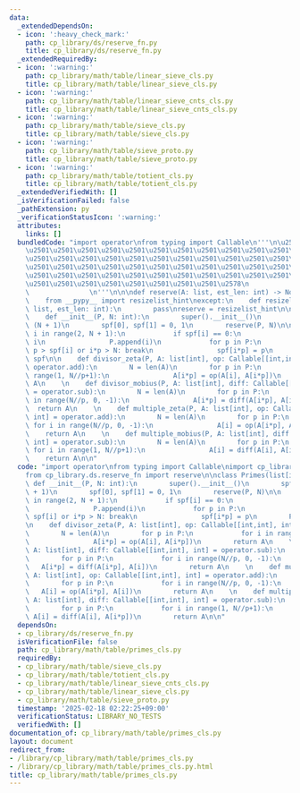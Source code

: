 ```yaml
---
data:
  _extendedDependsOn:
  - icon: ':heavy_check_mark:'
    path: cp_library/ds/reserve_fn.py
    title: cp_library/ds/reserve_fn.py
  _extendedRequiredBy:
  - icon: ':warning:'
    path: cp_library/math/table/linear_sieve_cls.py
    title: cp_library/math/table/linear_sieve_cls.py
  - icon: ':warning:'
    path: cp_library/math/table/linear_sieve_cnts_cls.py
    title: cp_library/math/table/linear_sieve_cnts_cls.py
  - icon: ':warning:'
    path: cp_library/math/table/sieve_cls.py
    title: cp_library/math/table/sieve_cls.py
  - icon: ':warning:'
    path: cp_library/math/table/sieve_proto.py
    title: cp_library/math/table/sieve_proto.py
  - icon: ':warning:'
    path: cp_library/math/table/totient_cls.py
    title: cp_library/math/table/totient_cls.py
  _extendedVerifiedWith: []
  _isVerificationFailed: false
  _pathExtension: py
  _verificationStatusIcon: ':warning:'
  attributes:
    links: []
  bundledCode: "import operator\nfrom typing import Callable\n'''\n\u257A\u2501\u2501\
    \u2501\u2501\u2501\u2501\u2501\u2501\u2501\u2501\u2501\u2501\u2501\u2501\u2501\
    \u2501\u2501\u2501\u2501\u2501\u2501\u2501\u2501\u2501\u2501\u2501\u2501\u2501\
    \u2501\u2501\u2501\u2501\u2501\u2501\u2501\u2501\u2501\u2501\u2501\u2501\u2501\
    \u2501\u2501\u2501\u2501\u2501\u2501\u2501\u2501\u2501\u2501\u2501\u2501\u2501\
    \u2501\u2501\u2501\u2501\u2501\u2501\u2501\u2501\u2578\n             https://kobejean.github.io/cp-library\
    \               \n'''\n\n\ndef reserve(A: list, est_len: int) -> None: ...\ntry:\n\
    \    from __pypy__ import resizelist_hint\nexcept:\n    def resizelist_hint(A:\
    \ list, est_len: int):\n        pass\nreserve = resizelist_hint\n\nclass Primes(list[int]):\n\
    \    def __init__(P, N: int):\n        super().__init__()\n        spf = [0] *\
    \ (N + 1)\n        spf[0], spf[1] = 0, 1\n        reserve(P, N)\n\n        for\
    \ i in range(2, N + 1):\n            if spf[i] == 0:\n                spf[i] =\
    \ i\n                P.append(i)\n            for p in P:\n                if\
    \ p > spf[i] or i*p > N: break\n                spf[i*p] = p\n        P.spf =\
    \ spf\n\n    def divisor_zeta(P, A: list[int], op: Callable[[int,int], int] =\
    \ operator.add):\n        N = len(A)\n        for p in P:\n            for i in\
    \ range(1, N//p+1):\n                A[i*p] = op(A[i], A[i*p])\n        return\
    \ A\n    \n    def divisor_mobius(P, A: list[int], diff: Callable[[int,int], int]\
    \ = operator.sub):\n        N = len(A)\n        for p in P:\n            for i\
    \ in range(N//p, 0, -1):\n                A[i*p] = diff(A[i*p], A[i])\n      \
    \  return A\n    \n    def multiple_zeta(P, A: list[int], op: Callable[[int,int],\
    \ int] = operator.add):\n        N = len(A)\n        for p in P:\n           \
    \ for i in range(N//p, 0, -1):\n                A[i] = op(A[i*p], A[i])\n    \
    \    return A\n    \n    def multiple_mobius(P, A: list[int], diff: Callable[[int,int],\
    \ int] = operator.sub):\n        N = len(A)\n        for p in P:\n           \
    \ for i in range(1, N//p+1):\n                A[i] = diff(A[i], A[i*p])\n    \
    \    return A\n\n"
  code: "import operator\nfrom typing import Callable\nimport cp_library.math.table.__header__\n\
    from cp_library.ds.reserve_fn import reserve\n\nclass Primes(list[int]):\n   \
    \ def __init__(P, N: int):\n        super().__init__()\n        spf = [0] * (N\
    \ + 1)\n        spf[0], spf[1] = 0, 1\n        reserve(P, N)\n\n        for i\
    \ in range(2, N + 1):\n            if spf[i] == 0:\n                spf[i] = i\n\
    \                P.append(i)\n            for p in P:\n                if p >\
    \ spf[i] or i*p > N: break\n                spf[i*p] = p\n        P.spf = spf\n\
    \n    def divisor_zeta(P, A: list[int], op: Callable[[int,int], int] = operator.add):\n\
    \        N = len(A)\n        for p in P:\n            for i in range(1, N//p+1):\n\
    \                A[i*p] = op(A[i], A[i*p])\n        return A\n    \n    def divisor_mobius(P,\
    \ A: list[int], diff: Callable[[int,int], int] = operator.sub):\n        N = len(A)\n\
    \        for p in P:\n            for i in range(N//p, 0, -1):\n             \
    \   A[i*p] = diff(A[i*p], A[i])\n        return A\n    \n    def multiple_zeta(P,\
    \ A: list[int], op: Callable[[int,int], int] = operator.add):\n        N = len(A)\n\
    \        for p in P:\n            for i in range(N//p, 0, -1):\n             \
    \   A[i] = op(A[i*p], A[i])\n        return A\n    \n    def multiple_mobius(P,\
    \ A: list[int], diff: Callable[[int,int], int] = operator.sub):\n        N = len(A)\n\
    \        for p in P:\n            for i in range(1, N//p+1):\n               \
    \ A[i] = diff(A[i], A[i*p])\n        return A\n\n"
  dependsOn:
  - cp_library/ds/reserve_fn.py
  isVerificationFile: false
  path: cp_library/math/table/primes_cls.py
  requiredBy:
  - cp_library/math/table/sieve_cls.py
  - cp_library/math/table/totient_cls.py
  - cp_library/math/table/linear_sieve_cnts_cls.py
  - cp_library/math/table/linear_sieve_cls.py
  - cp_library/math/table/sieve_proto.py
  timestamp: '2025-02-18 02:22:25+09:00'
  verificationStatus: LIBRARY_NO_TESTS
  verifiedWith: []
documentation_of: cp_library/math/table/primes_cls.py
layout: document
redirect_from:
- /library/cp_library/math/table/primes_cls.py
- /library/cp_library/math/table/primes_cls.py.html
title: cp_library/math/table/primes_cls.py
---
```

